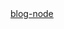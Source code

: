 <html>
<body>
<a href="https://blog-node-daniel.herokuapp.com" target="_blank">blog-node</a>
</body>
</html>